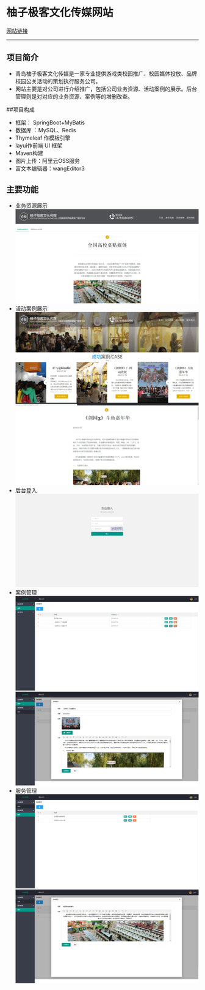 
# 柚子极客文化传媒网站
[网站链接](http://www.qxiao.cn:8080/)

---

## 项目简介
* 青岛柚子极客文化传媒是一家专业提供游戏类校园推广、校园媒体投放、品牌校园公关活动的策划执行服务公司。
* 网站主要是对公司进行介绍推广，包括公司业务资源、活动案例的展示。后台管理则是对对应的业务资源、案例等的增删改查。

##项目构成

* 框架： SpringBoot+MyBatis
* 数据库 ：MySQL、Redis
* Thymeleaf 作模板引擎   
* layui作前端 UI 框架
* Maven构建
* 图片上传：阿里云OSS服务
* 富文本编辑器：wangEditor3
## 主要功能
* 业务资源展示
 ![业务资源展示](./pic/业务资源展示.PNG)
* 活动案例展示
 ![活动案例展示](./pic/活动案例展示1.PNG)
 ![活动案例展示](./pic/活动案例展示2.PNG)
* 后台登入
 ![后台登录](./pic/后台登录.PNG)
* 案例管理
 ![案例管理](./pic/案例管理.PNG)
  ![案例编辑](./pic/案例编辑.PNG)
* 服务管理
 ![服务管理](./pic/服务管理.PNG)
  ![服务编辑](./pic/服务编辑.PNG)




